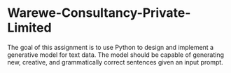 # Warewe-Consultancy-Private-Limited
The goal of this assignment is to use Python to design and implement a generative model for text data. The model should be capable of generating new, creative, and grammatically correct sentences given an input prompt.
